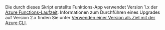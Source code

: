 Die durch dieses Skript erstellte Funktions-App verwendet Version 1.x der [Azure Functions-Laufzeit](..\articles\azure-functions\functions-versions.md). Informationen zum Durchführen eines Upgrades auf Version 2.x finden Sie unter [Verwenden einer Version als Ziel mit der Azure CLI](../articles/azure-functions/set-runtime-version.md#view-and-update-the-runtime-version-using-azure-cli). 